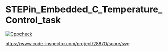 # STEPin_Embedded_C_Temperature_Control_task

[![Cppcheck](https://github.com/achyuthrudru9999/STEPin_Embedded_C_Temperature_Control_task/actions/workflows/Codequality.yml/badge.svg)](https://github.com/achyuthrudru9999/STEPin_Embedded_C_Temperature_Control_task/actions/workflows/Codequality.yml)

https://www.code-inspector.com/project/28870/score/svg
